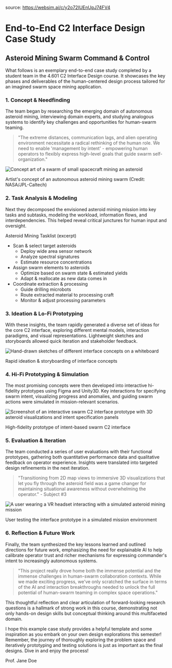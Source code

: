 source: https://websim.ai/c/y2o72IUEnUpJ74FV4

# End-to-End C2 Interface Design Case Study

## Asteroid Mining Swarm Command & Control

What follows is an exemplary end-to-end case study completed by a student team in the 4.601 C2 Interface Design course. It showcases the key phases and deliverables of the human-centered design process tailored for an imagined swarm space mining application.

### 1. Concept & Needfinding

The team began by researching the emerging domain of autonomous asteroid mining, interviewing domain experts, and studying analogous systems to identify key challenges and opportunities for human-swarm teaming.

> "The extreme distances, communication lags, and alien operating environment necessitate a radical rethinking of the human role. We need to enable 'management by intent' - empowering human operators to flexibly express high-level goals that guide swarm self-organization."

![Concept art of a swarm of small spacecraft mining an asteroid](https://websimai.b-cdn.net/course-4.601/asteroid-mining-concept.jpg)

Artist's concept of an autonomous asteroid mining swarm (Credit: NASA/JPL-Caltech)

### 2. Task Analysis & Modeling

Next they decomposed the envisioned asteroid mining mission into key tasks and subtasks, modeling the workload, information flows, and interdependencies. This helped reveal critical junctures for human input and oversight.

Asteroid Mining Tasklist (excerpt)
- Scan & select target asteroids  
  - Deploy wide area sensor network
  - Analyze spectral signatures
  - Estimate resource concentrations
- Assign swarm elements to asteroids
  - Optimize based on swarm state & estimated yields  
  - Adapt & reallocate as new data comes in
- Coordinate extraction & processing
  - Guide drilling microbots 
  - Route extracted material to processing craft
  - Monitor & adjust processing parameters

### 3. Ideation & Lo-Fi Prototyping

With these insights, the team rapidly generated a diverse set of ideas for the core C2 interface, exploring different mental models, interaction paradigms, and visual representations. Lightweight sketches and storyboards allowed quick iteration and stakeholder feedback.

![Hand-drawn sketches of different interface concepts on a whiteboard](https://websimai.b-cdn.net/course-4.601/asteroid-mining-lofi-prototype.jpg)

Rapid ideation & storyboarding of interface concepts

### 4. Hi-Fi Prototyping & Simulation

The most promising concepts were then developed into interactive hi-fidelity prototypes using Figma and Unity3D. Key interactions for specifying swarm intent, visualizing progress and anomalies, and guiding swarm actions were simulated in mission-relevant scenarios.

![Screenshot of an interactive swarm C2 interface prototype with 3D asteroid visualizations and intent specification panels](https://websimai.b-cdn.net/course-4.601/asteroid-mining-hifi-prototype.jpg)

High-fidelity prototype of intent-based swarm C2 interface

### 5. Evaluation & Iteration

The team conducted a series of user evaluations with their functional prototypes, gathering both quantitative performance data and qualitative feedback on operator experience. Insights were translated into targeted design refinements in the next iteration.

> "Transitioning from 2D map views to immersive 3D visualizations that let you fly through the asteroid field was a game changer for maintaining situational awareness without overwhelming the operator." - Subject #3

![A user wearing a VR headset interacting with a simulated asteroid mining mission](https://websimai.b-cdn.net/course-4.601/asteroid-mining-user-testing.jpg)

User testing the interface prototype in a simulated mission environment

### 6. Reflection & Future Work

Finally, the team synthesized the key lessons learned and outlined directions for future work, emphasizing the need for explainable AI to help calibrate operator trust and richer mechanisms for expressing commander's intent to increasingly autonomous systems.

> "This project really drove home both the immense potential and the immense challenges in human-swarm collaboration contexts. While we made exciting progress, we've only scratched the surface in terms of the AI and interaction breakthroughs needed to unlock the full potential of human-swarm teaming in complex space operations."

This thoughtful reflection and clear articulation of forward-looking research questions is a hallmark of strong work in this course, demonstrating not only hands-on design skills but conceptual thinking around this multifaceted domain.

I hope this example case study provides a helpful template and some inspiration as you embark on your own design explorations this semester! Remember, the journey of thoroughly exploring the problem space and iteratively prototyping and testing solutions is just as important as the final designs. Dive in and enjoy the process!

Prof. Jane Doe